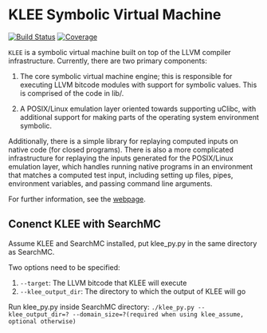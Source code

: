 KLEE Symbolic Virtual Machine
=============================

[![Build Status](https://travis-ci.org/klee/klee.svg?branch=master)](https://travis-ci.org/klee/klee)
[![Coverage](https://codecov.io/gh/klee/klee/branch/master/graph/badge.svg)](https://codecov.io/gh/klee/klee)

`KLEE` is a symbolic virtual machine built on top of the LLVM compiler
infrastructure. Currently, there are two primary components:

  1. The core symbolic virtual machine engine; this is responsible for
     executing LLVM bitcode modules with support for symbolic
     values. This is comprised of the code in lib/.

  2. A POSIX/Linux emulation layer oriented towards supporting uClibc,
     with additional support for making parts of the operating system
     environment symbolic.

Additionally, there is a simple library for replaying computed inputs
on native code (for closed programs). There is also a more complicated
infrastructure for replaying the inputs generated for the POSIX/Linux
emulation layer, which handles running native programs in an
environment that matches a computed test input, including setting up
files, pipes, environment variables, and passing command line
arguments.

For further information, see the [webpage](http://klee.github.io/).


Conenct KLEE with SearchMC
---
Assume KLEE and SearchMC installed, put klee_py.py in the same directory as SearchMC.

Two options need to be specified:
1. `--target`: The LLVM bitcode that KLEE will execute
2. `--klee_output_dir`: The directory to which the output of KLEE will go 

Run klee_py.py inside SearchMC directory: `./klee_py.py --klee_output_dir=? --domain_size=?(required when using klee_assume, optional otherwise)`
